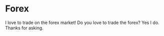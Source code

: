 # Forex
I love to trade on the forex market!
Do you love to trade the forex?
Yes I do. Thanks for asking.
